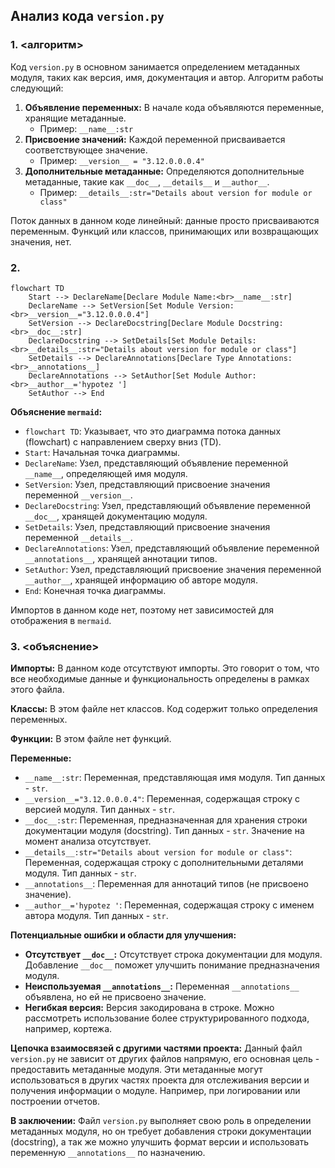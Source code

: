 ## Анализ кода `version.py`

### 1. <алгоритм>
Код `version.py` в основном занимается определением метаданных модуля, таких как версия, имя, документация и автор. Алгоритм работы следующий:

1. **Объявление переменных:** В начале кода объявляются переменные, хранящие метаданные.
    - Пример: `__name__:str`
2. **Присвоение значений:** Каждой переменной присваивается соответствующее значение.
   - Пример: `__version__ = "3.12.0.0.0.4"`
3.  **Дополнительные метаданные:**  Определяются дополнительные метаданные, такие как `__doc__`, `__details__` и `__author__`.
    - Пример: `__details__:str="Details about version for module or class"`

Поток данных в данном коде линейный: данные просто присваиваются переменным. Функций или классов, принимающих или возвращающих значения, нет.

### 2. <mermaid>
```mermaid
flowchart TD
    Start --> DeclareName[Declare Module Name:<br>__name__:str]
    DeclareName --> SetVersion[Set Module Version: <br>__version__="3.12.0.0.0.4"]
    SetVersion --> DeclareDocstring[Declare Module Docstring:<br>__doc__:str]
    DeclareDocstring --> SetDetails[Set Module Details:<br>__details__:str="Details about version for module or class"]
    SetDetails --> DeclareAnnotations[Declare Type Annotations:<br>__annotations__]
    DeclareAnnotations --> SetAuthor[Set Module Author:<br>__author__='hypotez ']
    SetAuthor --> End
```
**Объяснение `mermaid`:**
- `flowchart TD`: Указывает, что это диаграмма потока данных (flowchart) с направлением сверху вниз (TD).
- `Start`: Начальная точка диаграммы.
- `DeclareName`: Узел, представляющий объявление переменной `__name__`, определяющей имя модуля.
- `SetVersion`: Узел, представляющий присвоение значения переменной `__version__`.
- `DeclareDocstring`: Узел, представляющий объявление переменной `__doc__`, хранящей документацию модуля.
- `SetDetails`: Узел, представляющий присвоение значения переменной `__details__`.
- `DeclareAnnotations`: Узел, представляющий объявление переменной `__annotations__`, хранящей аннотации типов.
- `SetAuthor`: Узел, представляющий присвоение значения переменной `__author__`, хранящей информацию об авторе модуля.
- `End`: Конечная точка диаграммы.

Импортов в данном коде нет, поэтому нет зависимостей для отображения в `mermaid`.

### 3. <объяснение>

**Импорты:**
В данном коде отсутствуют импорты. Это говорит о том, что все необходимые данные и функциональность определены в рамках этого файла.

**Классы:**
В этом файле нет классов. Код содержит только определения переменных.

**Функции:**
В этом файле нет функций.

**Переменные:**
- `__name__:str`:  Переменная, представляющая имя модуля. Тип данных - `str`.
- `__version__="3.12.0.0.0.4"`:  Переменная, содержащая строку с версией модуля. Тип данных - `str`.
- `__doc__:str`: Переменная, предназначенная для хранения строки документации модуля (docstring). Тип данных - `str`. Значение на момент анализа отсутствует.
- `__details__:str="Details about version for module or class"`: Переменная, содержащая строку с дополнительными деталями модуля. Тип данных - `str`.
- `__annotations__`: Переменная для аннотаций типов (не присвоено значение).
- `__author__='hypotez '`: Переменная, содержащая строку с именем автора модуля. Тип данных - `str`.

**Потенциальные ошибки и области для улучшения:**
- **Отсутствует `__doc__`:** Отсутствует строка документации для модуля. Добавление `__doc__` поможет улучшить понимание предназначения модуля.
- **Неиспользуемая `__annotations__`:** Переменная `__annotations__` объявлена, но ей не присвоено значение.
- **Негибкая версия:** Версия закодирована в строке. Можно рассмотреть использование более структурированного подхода, например, кортежа.

**Цепочка взаимосвязей с другими частями проекта:**
Данный файл `version.py` не зависит от других файлов напрямую, его основная цель - предоставить метаданные модуля. Эти метаданные могут использоваться в других частях проекта для отслеживания версии и получения информации о модуле. Например, при логировании или построении отчетов.

**В заключении:**
Файл `version.py` выполняет свою роль в определении метаданных модуля, но он требует добавления строки документации (docstring), а так же можно улучшить формат версии и использовать переменную `__annotations__` по назначению.